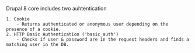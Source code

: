 Drupal 8 core includes two auhtentication

```
1. Cookie
	- Returns authenticated or anonymous user depending on the presence of a cookie.
2. HTTP Basic Authentication ('basic_auth')
	- Checks if user & password are in the request headers and finds a matching user in the DB.
```